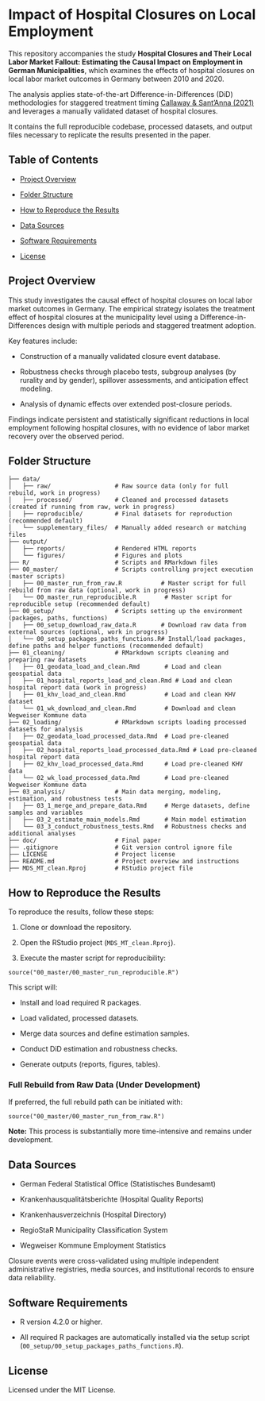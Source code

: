 # Impact of Hospital Closures on Local Employment

This repository accompanies the study **Hospital Closures and Their Local Labor Market Fallout: Estimating the Causal Impact on Employment in German Municipalities**, which examines the effects of hospital closures on local labor market outcomes in Germany between 2010 and 2020.

The analysis applies state-of-the-art Difference-in-Differences (DiD) methodologies for staggered treatment timing [Callaway & Sant’Anna (2021)](https://doi.org/10.1016/j.jeconom.2020.12.001) and leverages a manually validated dataset of hospital closures.

It contains the full reproducible codebase, processed datasets, and output files necessary to replicate the results presented in the paper.

## Table of Contents

-   [Project Overview](https://github.com/nikpaw/MDS_MT_clean/edit/main/README.md#project-overview)

-   [Folder Structure](https://github.com/nikpaw/MDS_MT_clean/edit/main/README.md#project-overview)

-   [How to Reproduce the Results](https://github.com/nikpaw/MDS_MT_clean/edit/main/README.md#project-overview)

-   [Data Sources](https://github.com/nikpaw/MDS_MT_clean/edit/main/README.md#project-overview)

-   [Software Requirements](https://github.com/nikpaw/MDS_MT_clean/edit/main/README.md#project-overview)

-   [License](https://github.com/nikpaw/MDS_MT_clean/edit/main/README.md#project-overview)

## Project Overview

This study investigates the causal effect of hospital closures on local labor market outcomes in Germany. The empirical strategy isolates the treatment effect of hospital closures at the municipality level using a Difference-in-Differences design with multiple periods and staggered treatment adoption.

Key features include:

-   Construction of a manually validated closure event database.

-   Robustness checks through placebo tests, subgroup analyses (by rurality and by gender), spillover assessments, and anticipation effect modeling.

-   Analysis of dynamic effects over extended post-closure periods.

Findings indicate persistent and statistically significant reductions in local employment following hospital closures, with no evidence of labor market recovery over the observed period.

## Folder Structure

```         
├── data/
│   ├── raw/                  # Raw source data (only for full rebuild, work in progress)
│   ├── processed/            # Cleaned and processed datasets (created if running from raw, work in progress)
│   ├── reproducible/         # Final datasets for reproduction (recommended default)
│   └── supplementary_files/  # Manually added research or matching files
├── output/
│   ├── reports/              # Rendered HTML reports
│   └── figures/              # Figures and plots
├── R/                        # Scripts and RMarkdown files
├── 00_master/                # Scripts controlling project execution (master scripts)
│   ├── 00_master_run_from_raw.R           # Master script for full rebuild from raw data (optional, work in progress)
│   └── 00_master_run_reproducible.R        # Master script for reproducible setup (recommended default)
├── 00_setup/                 # Scripts setting up the environment (packages, paths, functions)
│   ├── 00_setup_download_raw_data.R       # Download raw data from external sources (optional, work in progress)
│   └── 00_setup_packages_paths_functions.R# Install/load packages, define paths and helper functions (recommended default)
├── 01_cleaning/              # RMarkdown scripts cleaning and preparing raw datasets
│   ├── 01_geodata_load_and_clean.Rmd       # Load and clean geospatial data
│   ├── 01_hospital_reports_load_and_clean.Rmd # Load and clean hospital report data (work in progress)
│   ├── 01_khv_load_and_clean.Rmd           # Load and clean KHV dataset
│   └── 01_wk_download_and_clean.Rmd        # Download and clean Wegweiser Kommune data
├── 02_loading/               # RMarkdown scripts loading processed datasets for analysis
│   ├── 02_geodata_load_processed_data.Rmd  # Load pre-cleaned geospatial data
│   ├── 02_hospital_reports_load_processed_data.Rmd # Load pre-cleaned hospital report data
│   ├── 02_khv_load_processed_data.Rmd      # Load pre-cleaned KHV data
│   └── 02_wk_load_processed_data.Rmd       # Load pre-cleaned Wegweiser Kommune data
├── 03_analysis/              # Main data merging, modeling, estimation, and robustness tests
│   ├── 03_1_merge_and_prepare_data.Rmd     # Merge datasets, define samples and variables
│   ├── 03_2_estimate_main_models.Rmd       # Main model estimation
│   └── 03_3_conduct_robustness_tests.Rmd   # Robustness checks and additional analyses
├── doc/                      # Final paper
├── .gitignore                # Git version control ignore file
├── LICENSE                   # Project license
├── README.md                 # Project overview and instructions
├── MDS_MT_clean.Rproj        # RStudio project file
```

## How to Reproduce the Results

To reproduce the results, follow these steps:

1.  Clone or download the repository.

2.  Open the RStudio project (`MDS_MT_clean.Rproj`).

3.  Execute the master script for reproducibility:

```         
source("00_master/00_master_run_reproducible.R") 
```

This script will:

-   Install and load required R packages.

-   Load validated, processed datasets.

-   Merge data sources and define estimation samples.

-   Conduct DiD estimation and robustness checks.

-   Generate outputs (reports, figures, tables).

### Full Rebuild from Raw Data (Under Development)

If preferred, the full rebuild path can be initiated with:

```         
source("00_master/00_master_run_from_raw.R") 
```

**Note:** This process is substantially more time-intensive and remains under development.

## Data Sources

-   German Federal Statistical Office (Statistisches Bundesamt)

-   Krankenhausqualitätsberichte (Hospital Quality Reports)

-   Krankenhausverzeichnis (Hospital Directory)

-   RegioStaR Municipality Classification System

-   Wegweiser Kommune Employment Statistics

Closure events were cross-validated using multiple independent administrative registries, media sources, and institutional records to ensure data reliability.

## Software Requirements

-   R version 4.2.0 or higher.

-   All required R packages are automatically installed via the setup script (`00_setup/00_setup_packages_paths_functions.R`).

## License

Licensed under the MIT License.
